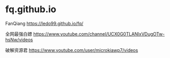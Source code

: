 # fq.github.io
FanQiang
https://ledo99.github.io/fq/

全网最强白嫖
https://www.youtube.com/channel/UCX0G0TLANlxVDugOTw-hsNw/videos

破解资源君
https://www.youtube.com/user/microkiawp7/videos
